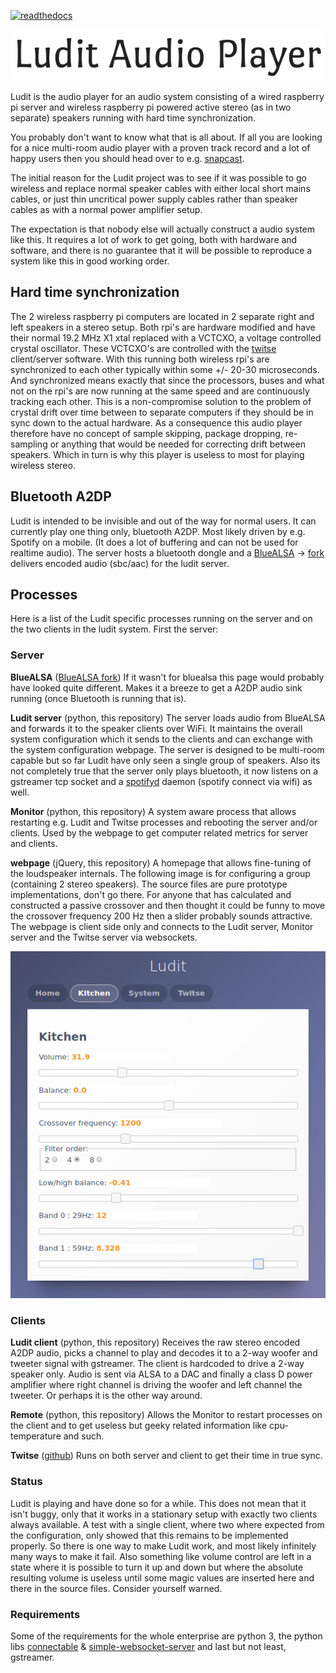 [![readthedocs](https://readthedocs.org/projects/ludit/badge/?version=latest)](https://ludit.readthedocs.io/en/latest/?badge=latest)

<p align="center"><img src="artwork/title.png"></p>

Ludit is the audio player for an audio system consisting of a wired raspberry pi server and wireless raspberry pi powered active stereo (as in two separate) speakers running with hard time synchronization.

You probably don't want to know what that is all about. If all you are looking for a nice multi-room audio player with a proven track record and a lot of happy users then you should head over to e.g. [snapcast](https://github.com/badaix/snapcast). 

The initial reason for the Ludit project was to see if it was possible to go wireless and replace normal speaker cables with either local short mains cables, or just thin uncritical power supply cables rather than speaker cables as with a normal power amplifier setup. 

The expectation is that nobody else will actually construct a audio system like this. It requires a lot of work to get going, both with hardware and software, and there is no guarantee that it will be possible to  reproduce a system like this in good working order.

## Hard time synchronization
The 2 wireless raspberry pi computers are located in 2 separate right and left speakers in a stereo setup. Both rpi's are hardware modified and have their normal 19.2 MHz X1 xtal replaced with a VCTCXO, a voltage controlled crystal oscillator. These VCTCXO's are controlled with the [twitse](https://github.com/bjerrep/twitse) client/server software. With this running both wireless rpi's are synchronized to each other typically within some +/- 20-30 microseconds. And synchronized means exactly that since the processors, buses and what not on the rpi's are now running at the same speed and are continuously tracking each other. This is a non-compromise solution to the problem of crystal drift over time between to separate computers if they should be in sync down to the actual hardware. As a consequence this audio player therefore have no concept of sample skipping, package dropping, re-sampling or anything that would be needed for correcting drift between speakers. Which in turn is why this player is useless to most for playing wireless stereo.

## Bluetooth A2DP
Ludit is intended to be invisible and out of the way for normal users. It can currently play one thing only, bluetooth A2DP. Most likely driven by e.g. Spotify on a mobile. (It does a lot of buffering and can not be used for realtime audio). The server hosts a bluetooth dongle and a [BlueALSA](https://github.com/Arkq/bluez-alsa) -> [fork](https://github.com/bjerrep/bluez-alsa) delivers encoded audio (sbc/aac) for the ludit server.

## Processes

Here is a list of the Ludit specific processes running on the server and on the two clients in the ludit system. First the server:

### Server

**BlueALSA** ([BlueALSA fork](https://github.com/bjerrep/bluez-alsa))
If it wasn't for bluealsa this page would probably have looked quite different. Makes it a breeze to get a A2DP audio sink running (once Bluetooth is running that is).

**Ludit server** (python, this repository)
The server loads audio from BlueALSA and forwards it to the speaker clients over WiFi. It maintains the overall system configuration which it sends to the clients and can exchange with the system configuration webpage. The server is designed to be multi-room capable but so far Ludit have only seen a single group of speakers. 
Also its not completely true that the server only plays bluetooth, it now listens on a gstreamer tcp socket and a [spotifyd](https://github.com/Spotifyd/spotifyd) daemon (spotify connect via wifi) as well.

**Monitor** (python, this repository)
A system aware process that allows restarting e.g. Ludit and Twitse processes and rebooting the server and/or clients. Used by the webpage to get computer related metrics for server and clients.

**webpage** (jQuery, this repository)
A homepage that allows fine-tuning of the loudspeaker internals. The following image is for configuring a group (containing 2 stereo speakers). The source files are pure prototype implementations, don't go there. For anyone that has calculated and constructed a passive crossover and then thought it could be funny to move the crossover frequency 200 Hz then a slider probably sounds attractive. The webpage is client side only and connects to the Ludit server, Monitor server and the Twitse server via websockets.

<p align="center"><img src="artwork/web_group_setup.png"></p>

### Clients

**Ludit client** (python, this repository)
Receives the raw stereo encoded A2DP audio, picks a channel to play and decodes it to a 2-way woofer and tweeter signal with gstreamer. The client is hardcoded to drive a 2-way speaker only. Audio is sent via ALSA to a DAC and finally a class D power amplifier where right channel is driving the woofer and left channel the tweeter. Or perhaps it is the other way around.

**Remote** (python, this repository)
Allows the Monitor to restart processes on the client and to get useless but geeky related information like cpu-temperature and such.


**Twitse** ([github](https://github.com/bjerrep/twitse))
Runs on both server and client to get their time in true sync.

### Status

Ludit is playing and have done so for a while. This does not mean that it isn't buggy, only that it works in a stationary setup with exactly two clients always available. A test with a single client, where two where expected from the configuration, only showed that this remains to be implemented properly. So there is one way to make Ludit work, and most likely infinitely many ways to make it fail.
Also something like volume control are left in a state where it is possible to turn it up and down but where the absolute resulting volume is useless until some magic values are inserted here and there in the source files. Consider yourself warned.

### Requirements

Some of the requirements for the whole enterprise are python 3, the python libs [connectable](https://github.com/timothycrosley/connectable) & [simple-websocket-server](https://github.com/dpallot/simple-websocket-server) and last but not least, gstreamer. 



